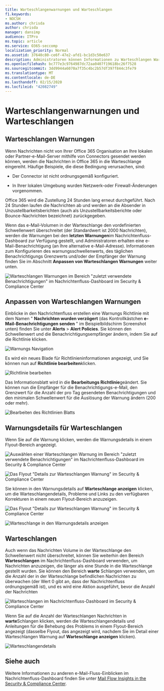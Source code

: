 ```yaml
---
title: Warteschlangenwarnungen und Warteschlangen
f1.keywords:
- NOCSH
ms.author: chrisda
author: chrisda
manager: dansimp
audience: ITPro
ms.topic: article
ms.service: O365-seccomp
localization_priority: Normal
ms.assetid: 37640c80-ce6f-47e2-afd1-bc1d3c50e637
description: Administratoren können Informationen zu Warteschlangen Warnungen und Warteschlangen im Nachrichtenfluss-Dashboard im Security & Compliance Center erhalten.
ms.openlocfilehash: bc777e3c9764987dc72aa0407f19618bc26f7528
ms.sourcegitcommit: 3dd9944a6070a7f35c4bc2b57df397f844c3fe79
ms.translationtype: MT
ms.contentlocale: de-DE
ms.lasthandoff: 02/15/2020
ms.locfileid: "42082749"
---
```

# <a name="queue-alerts-and-queues"></a>Warteschlangenwarnungen und Warteschlangen

## <a name="queue-alerts"></a>Warteschlangen Warnungen

Wenn Nachrichten nicht von Ihrer Office 365 Organisation an Ihre lokalen oder Partner-e-Mail-Server mithilfe von Connectors gesendet werden können, werden die Nachrichten in Office 365 in die Warteschlange eingereiht. Häufige Beispiele, die diese Bedingung verursachen, sind:

- Der Connector ist nicht ordnungsgemäß konfiguriert.

- In Ihrer lokalen Umgebung wurden Netzwerk-oder Firewall-Änderungen vorgenommen.

Office 365 wird die Zustellung 24 Stunden lang erneut durchgeführt. Nach 24 Stunden laufen die Nachrichten ab und werden an die Absender in Unzustellbarkeitsberichten (auch als Unzustellbarkeitsberichte oder Bounce-Nachrichten bezeichnet) zurückgegeben.

Wenn das e-Mail-Volumen in der Warteschlange den vordefinierten Schwellenwert überschreitet (der Standardwert ist 2000 Nachrichten), werden die Warnungen bei den **letzten Warnungen**im Nachrichtenfluss-Dashboard zur Verfügung gestellt, und Administratoren erhalten eine e-Mail-Benachrichtigung (an Ihre alternative e-Mail-Adresse). Informationen zum Konfigurieren des warnungsschwellenwerts, des täglichen Benachrichtigungs Grenzwerts und/oder der Empfänger der Warnung finden Sie im Abschnitt **Anpassen von Warteschlangen Warnungen** weiter unten.

![Warteschlangen Warnungen im Bereich "zuletzt verwendete Benachrichtigungen" im Nachrichtenfluss-Dashboard im Security & Compliance Center](../../media/5fc4a51c-6118-4270-960b-c6b176ef94ae.png)

## <a name="customize-queue-alerts"></a>Anpassen von Warteschlangen Warnungen

Einblicke in den Nachrichtenfluss erstellen eine Warnungs Richtlinie mit dem Namen " **Nachrichten wurden verzögert** (das Kontrollkästchen **e-Mail-Benachrichtigungen senden** " im Beispielbildschirm Screenshot unten) finden Sie unter **Alerts** \> **Alert Policies**. Sie können den Schwellenwert und die Benachrichtigungsempfänger ändern, indem Sie auf die Richtlinie klicken.

![Warnungs Navigation](../../media/efb95976-9e0b-484e-a2fd-093c5bc7a40f.png)

Es wird ein neues Blade für Richtlinieninformationen angezeigt, und Sie können nun auf **Richtlinie bearbeiten**klicken.

![Richtlinie bearbeiten ](../../media/ed2aceae-3ee2-4849-a17e-87915987a7dd.png)

Das Informationsblatt wird in die **Bearbeitungs Richtlinie**geändert. Sie können nun die Empfänger für die Benachrichtigungs-e-Mail, den Grenzwert für die Anzahl der pro Tag gesendeten Benachrichtigungen und den minimalen Schwellenwert für die Auslösung der Warnung ändern (200 oder mehr).

![Bearbeiten des Richtlinien Blatts](../../media/c657cc74-7867-474c-b2c9-dc478449f990.png)

## <a name="queue-alert-details"></a>Warnungsdetails für Warteschlangen

Wenn Sie auf die Warnung klicken, werden die Warnungsdetails in einem Flyout-Bereich angezeigt.

![Auswählen einer Warteschlangen Warnung im Bereich "zuletzt verwendete Benachrichtigungen" im Nachrichtenfluss-Dashboard im Security & Compliance Center](../../media/1f6b0e96-5b2c-41ef-9684-9d813b3fabe6.png)

![Das Flyout "Details zur Warteschlangen Warnung" im Security & Compliance Center](../../media/105c8fff-912f-4763-8806-2740ebdecd4b.png)

Sie können in den Warnungsdetails auf **Warteschlange anzeigen** klicken, um die Warteschlangendetails, Probleme und Links zu den verfügbaren Korrekturen in einem neuen Flyout-Bereich anzuzeigen.

![Das Flyout "Details zur Warteschlangen Warnung" im Security & Compliance Center](../../media/8ff60955-55ef-4f32-a966-85e02cb608d1.png)

![Warteschlange in den Warnungsdetails anzeigen](../../media/4eb088fe-5dd9-4bf4-b959-c1bb2545c515.png)

## <a name="queues"></a>Warteschlangen

Auch wenn das Nachrichten Volume in der Warteschlange den Schwellenwert nicht überschreitet, können Sie weiterhin den Bereich **Warteschlangen** im Nachrichtenfluss-Dashboard verwenden, um Nachrichten anzuzeigen, die länger als eine Stunde in die Warteschlange gestellt wurden. Sie können den Bereich **warte** Schlangen verwenden, um die Anzahl der in der Warteschlange befindlichen Nachrichten zu überwachen (der Wert 0 gibt an, dass der Nachrichtenfluss ordnungsgemäß ist), und es wird eine Aktion ausgeführt, bevor die Anzahl der Nachrichten

![Warteschlangen im Nachrichtenfluss-Dashboard im Security & Compliance Center](../../media/0ef6e2ef-dd22-4363-9d4a-b20a00babc9f.png)

Wenn Sie auf die Anzahl der Warteschlangen Nachrichten in **warte**Schlangen klicken, werden die Warteschlangendetails und Anleitungen für die Behebung des Problems in einem Flyout-Bereich angezeigt (dasselbe Flyout, das angezeigt wird, nachdem Sie im Detail einer Warteschlangen Warnung auf **Warteschlange anzeigen** klicken).

![Warteschlangendetails](../../media/4eb088fe-5dd9-4bf4-b959-c1bb2545c515.png)

## <a name="see-also"></a>Siehe auch

Weitere Informationen zu anderen e-Mail-Fluss-Einblicken im Nachrichtenfluss-Dashboard finden Sie unter [Mail Flow Insights in the Security & Compliance Center](mail-flow-insights-v2.md).
